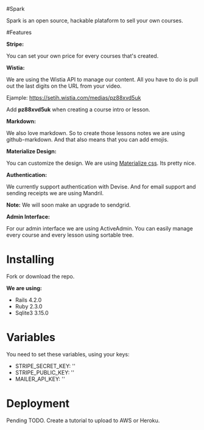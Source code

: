 #Spark

Spark is an open source, hackable plataform to sell your own courses. 



#Features

**Stripe:**

You can set your own price for every courses that's created. 



**Wistia:** 

We are using the Wistia API to manage our content. All you have to do is pull out the last digits on the URL from your video. 

Ejample: https://setih.wistia.com/medias/pz88xvd5uk


Add **pz88xvd5uk** when creating a course intro or lesson. 


**Markdown:** 

We also love markdown. So to create those lessons notes we are using github-markdown. And that also means that you can add emojis. 


**Materialize Design:** 

You can customize the design. We are using [Materialize css](http://materializecss.com/). Its pretty nice.   


**Authentication:** 

We currently support authentication with Devise. And for email support and sending receipts we are using Mandril. 

**Note:** We will soon make an upgrade to sendgrid. 


**Admin Interface:**

For our admin interface we are using ActiveAdmin. You can easily manage every course and every lesson using sortable tree. 



# Installing 


Fork or download the repo. 


**We are using:** 


- Rails 4.2.0
- Ruby 2.3.0
- Sqlite3 3.15.0 


# Variables


You need to set these variables, using your keys: 


- STRIPE_SECRET_KEY: ''
- STRIPE_PUBLIC_KEY: ''
- MAILER_API_KEY: ''


# Deployment

Pending TODO. Create a tutorial to upload to AWS or Heroku. 
